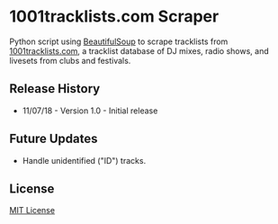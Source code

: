 # 1001tracklists.com Scraper
Python script using [BeautifulSoup](https://www.crummy.com/software/BeautifulSoup/) to scrape tracklists from [1001tracklists.com](https://www.1001tracklists.com/), a tracklist database of DJ mixes, radio shows, and livesets from clubs and festivals.

## Release History
* 11/07/18 - Version 1.0 - Initial release

## Future Updates
* Handle unidentified ("ID") tracks.

## License
[MIT License](https://opensource.org/licenses/MIT)
